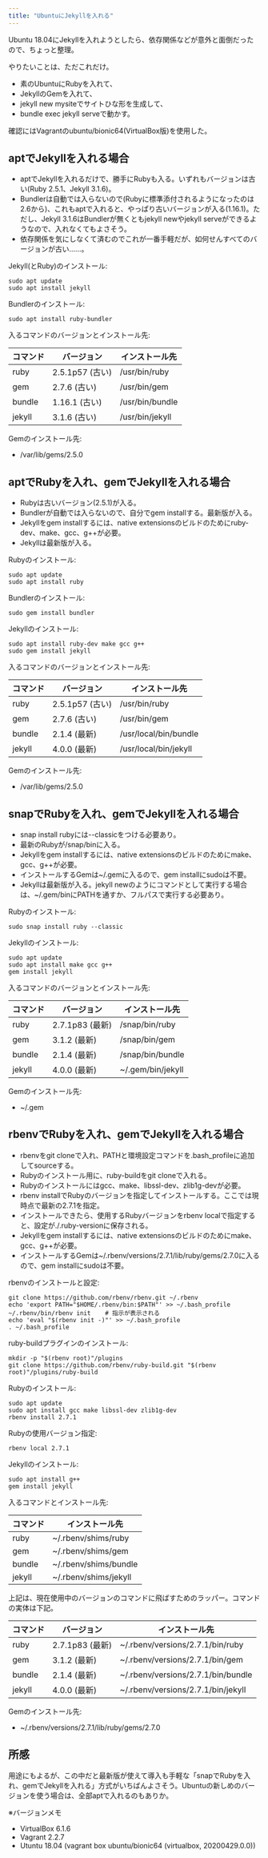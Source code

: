 ```yaml
---
title: "UbuntuにJekyllを入れる"
---
```


Ubuntu 18.04にJekyllを入れようとしたら、依存関係などが意外と面倒だったので、ちょっと整理。

やりたいことは、ただこれだけ。

- 素のUbuntuにRubyを入れて、
- JekyllのGemを入れて、
- jekyll new mysiteでサイトひな形を生成して、
- bundle exec jekyll serveで動かす。

確認にはVagrantのubuntu/bionic64(VirtualBox版)を使用した。

## aptでJekyllを入れる場合

- aptでJekyllを入れるだけで、勝手にRubyも入る。いずれもバージョンは古い(Ruby 2.5.1、Jekyll 3.1.6)。
- Bundlerは自動では入らないので(Rubyに標準添付されるようになったのは2.6から)、これもaptで入れると、やっぱり古いバージョンが入る(1.16.1)。ただし、Jekyll 3.1.6はBundlerが無くともjekyll newやjekyll serveができるようなので、入れなくてもよさそう。
- 依存関係を気にしなくて済むのでこれが一番手軽だが、如何せんすべてのバージョンが古い……。

Jekyll(とRuby)のインストール:

```shell
sudo apt update
sudo apt install jekyll
```

Bundlerのインストール:

```shell
sudo apt install ruby-bundler
```

入るコマンドのバージョンとインストール先:

|コマンド|バージョン|インストール先|
|-|-|-|
|ruby|2.5.1p57 (古い)|/usr/bin/ruby|
|gem|2.7.6 (古い)|/usr/bin/gem|
|bundle|1.16.1 (古い)|/usr/bin/bundle|
|jekyll|3.1.6 (古い)|/usr/bin/jekyll|

Gemのインストール先:

- /var/lib/gems/2.5.0

## aptでRubyを入れ、gemでJekyllを入れる場合

- Rubyは古いバージョン(2.5.1)が入る。
- Bundlerが自動では入らないので、自分でgem installする。最新版が入る。
- Jekyllをgem installするには、native extensionsのビルドのためにruby-dev、make、gcc、g++が必要。
- Jekyllは最新版が入る。

Rubyのインストール:

```shell
sudo apt update
sudo apt install ruby
```

Bundlerのインストール:

```shell
sudo gem install bundler
```

Jekyllのインストール:

```shell
sudo apt install ruby-dev make gcc g++
sudo gem install jekyll
```

入るコマンドのバージョンとインストール先:

|コマンド|バージョン|インストール先|
|-|-|-|
|ruby|2.5.1p57 (古い)|/usr/bin/ruby|
|gem|2.7.6 (古い)|/usr/bin/gem|
|bundle|2.1.4 (最新)|/usr/local/bin/bundle|
|jekyll|4.0.0 (最新)|/usr/local/bin/jekyll|

Gemのインストール先:

- /var/lib/gems/2.5.0

## snapでRubyを入れ、gemでJekyllを入れる場合

- snap install rubyには--classicをつける必要あり。
- 最新のRubyが/snap/binに入る。
- Jekyllをgem installするには、native extensionsのビルドのためにmake、gcc、g++が必要。
- インストールするGemは~/.gemに入るので、gem installにsudoは不要。
- Jekyllは最新版が入る。jekyll newのようにコマンドとして実行する場合は、~/.gem/binにPATHを通すか、フルパスで実行する必要あり。

Rubyのインストール:

```shell
sudo snap install ruby --classic
```

Jekyllのインストール:

```shell
sudo apt update
sudo apt install make gcc g++
gem install jekyll
```

入るコマンドのバージョンとインストール先:

|コマンド|バージョン|インストール先|
|-|-|-|
|ruby|2.7.1p83 (最新)|/snap/bin/ruby|
|gem|3.1.2 (最新)|/snap/bin/gem|
|bundle|2.1.4 (最新)|/snap/bin/bundle|
|jekyll|4.0.0 (最新)|~/.gem/bin/jekyll|

Gemのインストール先:

- ~/.gem

## rbenvでRubyを入れ、gemでJekyllを入れる場合

- rbenvをgit cloneで入れ、PATHと環境設定コマンドを.bash_profileに追加してsourceする。
- Rubyのインストール用に、ruby-buildをgit cloneで入れる。
- Rubyのインストールにはgcc、make、libssl-dev、zlib1g-devが必要。
- rbenv installでRubyのバージョンを指定してインストールする。ここでは現時点で最新の2.7.1を指定。
- インストールできたら、使用するRubyバージョンをrbenv localで指定すると、設定が./.ruby-versionに保存される。
- Jekyllをgem installするには、native extensionsのビルドのためにmake、gcc、g++が必要。
- インストールするGemは~/.rbenv/versions/2.7.1/lib/ruby/gems/2.7.0に入るので、gem installにsudoは不要。

rbenvのインストールと設定:

```shell
git clone https://github.com/rbenv/rbenv.git ~/.rbenv
echo 'export PATH="$HOME/.rbenv/bin:$PATH"' >> ~/.bash_profile
~/.rbenv/bin/rbenv init    # 指示が表示される
echo 'eval "$(rbenv init -)"' >> ~/.bash_profile
. ~/.bash_profile
```

ruby-buildプラグインのインストール:

```shell
mkdir -p "$(rbenv root)"/plugins
git clone https://github.com/rbenv/ruby-build.git "$(rbenv root)"/plugins/ruby-build
```

Rubyのインストール:

```shell
sudo apt update
sudo apt install gcc make libssl-dev zlib1g-dev
rbenv install 2.7.1
```

Rubyの使用バージョン指定:

```shell
rbenv local 2.7.1
```

Jekyllのインストール:

```shell
sudo apt install g++
gem install jekyll
```

入るコマンドとインストール先:

|コマンド|インストール先|
|-|-|
|ruby|~/.rbenv/shims/ruby|
|gem|~/.rbenv/shims/gem|
|bundle|~/.rbenv/shims/bundle|
|jekyll|~/.rbenv/shims/jekyll|

上記は、現在使用中のバージョンのコマンドに飛ばすためのラッパー。コマンドの実体は下記。

|コマンド|バージョン|インストール先|
|-|-|-|
|ruby|2.7.1p83 (最新)|~/.rbenv/versions/2.7.1/bin/ruby|
|gem|3.1.2 (最新)|~/.rbenv/versions/2.7.1/bin/gem|
|bundle|2.1.4 (最新)|~/.rbenv/versions/2.7.1/bin/bundle|
|jekyll|4.0.0 (最新)|~/.rbenv/versions/2.7.1/bin/jekyll|

Gemのインストール先:

- ~/.rbenv/versions/2.7.1/lib/ruby/gems/2.7.0

## 所感

用途にもよるが、この中だと最新版が使えて導入も手軽な「snapでRubyを入れ、gemでJekyllを入れる」方式がいちばんよさそう。Ubuntuの新しめのバージョンを使う場合は、全部aptで入れるのもありか。

※バージョンメモ

- VirtualBox 6.1.6
- Vagrant 2.2.7
- Utuntu 18.04 (vagrant box ubuntu/bionic64 (virtualbox, 20200429.0.0))
